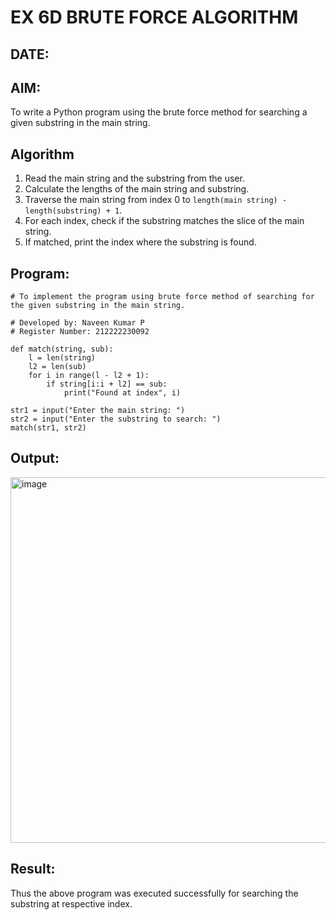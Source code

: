# EX 6D BRUTE FORCE ALGORITHM  
## DATE:  

## AIM:  
To write a Python program using the brute force method for searching a given substring in the main string.

## Algorithm  
1. Read the main string and the substring from the user.  
2. Calculate the lengths of the main string and substring.  
3. Traverse the main string from index 0 to `length(main string) - length(substring) + 1`.  
4. For each index, check if the substring matches the slice of the main string.  
5. If matched, print the index where the substring is found.  

## Program:
```
# To implement the program using brute force method of searching for the given substring in the main string.

# Developed by: Naveen Kumar P
# Register Number: 212222230092

def match(string, sub):
    l = len(string)
    l2 = len(sub)
    for i in range(l - l2 + 1):
        if string[i:i + l2] == sub:
            print("Found at index", i)

str1 = input("Enter the main string: ")
str2 = input("Enter the substring to search: ")
match(str1, str2)
```

## Output:
<img width="585" alt="image" src="https://github.com/user-attachments/assets/6e36112c-c8e3-4873-9c2d-061355914bca" />

## Result:
Thus the above program was executed successfully for searching the substring at respective index.
